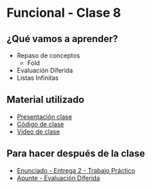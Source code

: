 # Funcional - Clase 8

## ¿Qué vamos a aprender?

* Repaso de conceptos
  * Fold
* Evaluación Diferida
* Listas Infinitas

## Material utilizado

* [Presentación clase](https://docs.google.com/presentation/d/1JC8lgxscb_RKepo07GK8FPQfJKPvEAVZ8LQgtf2PofM/edit#slide=id.gdec717fdfe_0_894)
* [Código de clase](https://github.com/pdep-st/seguimiento/blob/main/seguimiento/2021/funcional/practica/clase8.hs)
* [Video de clase](https://www.youtube.com/playlist?list=PLtMHMXFOjfDAp5WPRCsX36g8kwqKr1IOa)

## Para hacer después de la clase

* [Enunciado - Entrega 2 - Trabajo Práctico](https://ptb.discord.com/channels/693522934035382342/831144963311009863/850804361633464331)
* [Apunte - Evaluación Diferida](https://docs.google.com/document/d/1JOlRcFZ7Ehm9gx_wH77MkhvObcyKS7Wqo4Sm8joMJBM/edit#heading=h.t4n5o8teoj0i) 